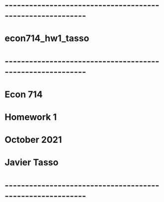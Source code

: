 # ----------------------------------------------------------
# econ714_hw1_tasso
# ----------------------------------------------------------
# Econ 714
# Homework 1
# October 2021
# Javier Tasso 
# ----------------------------------------------------------

